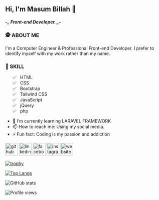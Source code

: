 ## Hi, I'm Masum Billah 👋
#####  *-_   Front-end Developer.   _-*

### 🕵️  ABOUT ME

I'm a Computer Engineer & Professional Front-end Developer. 
I prefer to identify myself with my work rather than my name. 

###  🦾 SKILL
&nbsp; &nbsp; &nbsp;  ✅ &nbsp; HTML <br>
&nbsp; &nbsp; &nbsp;  ✅  &nbsp;  CSS <br>
&nbsp; &nbsp; &nbsp;  ✅  &nbsp;  Bootstrap <br>
&nbsp; &nbsp; &nbsp;  ✅  &nbsp;  Tailwind CSS <br>
&nbsp; &nbsp; &nbsp;  ✅  &nbsp;  JavaScript <br>
&nbsp; &nbsp; &nbsp;  ✅  &nbsp;  jQuery <br>
&nbsp; &nbsp; &nbsp;  ✅ &nbsp;   php


- 🌱 I’m currently learning LARAVEL FRAMEWORK 
- 📫 How to reach me: Using my social media. 
- ⚡ Fun fact: Coding is my passion and addiction 


[<img src='https://cdn.jsdelivr.net/npm/simple-icons@3.0.1/icons/github.svg' alt='github' height='40'>](https://github.com/masumbillahrafe)  [<img src='https://cdn.jsdelivr.net/npm/simple-icons@3.0.1/icons/linkedin.svg' alt='linkedin' height='40'>](https://www.linkedin.com/in/https://www.linkedin.com/in/masum-billah-rafe-4a237b268//)  [<img src='https://cdn.jsdelivr.net/npm/simple-icons@3.0.1/icons/facebook.svg' alt='facebook' height='40'>](https://www.facebook.com/https://www.facebook.com/profile.php?id=100081809691116)  [<img src='https://cdn.jsdelivr.net/npm/simple-icons@3.0.1/icons/instagram.svg' alt='instagram' height='40'>](https://www.instagram.com/https://www.linkedin.com/in/masum-billah-rafe-4a237b268//)  [<img src='https://cdn.jsdelivr.net/npm/simple-icons@3.0.1/icons/icloud.svg' alt='website' height='40'>](https://masumbillahrafe.github.io/)  

[![trophy](https://github-profile-trophy.vercel.app/?username=masumbillahrafe)](https://github.com/ryo-ma/github-profile-trophy)

[![Top Langs](https://github-readme-stats.vercel.app/api/top-langs/?username=masumbillahrafe)](https://github.com/anuraghazra/github-readme-stats)

![GitHub stats](https://github-readme-stats.vercel.app/api?username=masumbillahrafe&show_icons=true)  

![Profile views](https://gpvc.arturio.dev/masumbillahrafe)  
